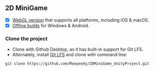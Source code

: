 ## 2D MiniGame
- [x] [WebGL version](https://www.maoyeedy.tk/) that supports all platforms, including iOS & macOS.
- [x] [Offline builds](https://github.com/Maoyeedy/2DMiniGame_UnityProject/releases) for Windows & Android.

### Clone the project
- Clone with Github Desktop, as it has built-in support for Git LFS.
- Alternately, install [Git LFS](https://git-lfs.com/) and clone with command line:
```bash
git clone https://github.com/Maoyeedy/2DMiniGame_UnityProject.git
```
